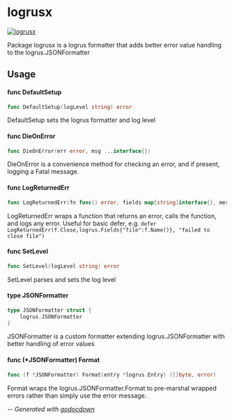 # logrusx

[![logrusx](https://godoc.org/github.com/cerana/cerana/pkg/logrusx?status.svg)](https://godoc.org/github.com/cerana/cerana/pkg/logrusx)

Package logrusx is a logrus formatter that adds better error value handling to
the logrus.JSONFormatter

## Usage

#### func  DefaultSetup

```go
func DefaultSetup(logLevel string) error
```
DefaultSetup sets the logrus formatter and log level

#### func  DieOnError

```go
func DieOnError(err error, msg ...interface{})
```
DieOnError is a convenience method for checking an error, and if present,
logging a Fatal message.

#### func  LogReturnedErr

```go
func LogReturnedErr(fn func() error, fields map[string]interface{}, message string)
```
LogReturnedErr wraps a function that returns an error, calls the function, and
logs any error. Useful for basic defer, e.g. `defer
LogReturnedErr(f.Close,logrus.Fields{"file":f.Name()}, "failed to close file")`

#### func  SetLevel

```go
func SetLevel(logLevel string) error
```
SetLevel parses and sets the log level

#### type JSONFormatter

```go
type JSONFormatter struct {
	logrus.JSONFormatter
}
```

JSONFormatter is a custom formatter extending logrus.JSONFormatter with better
handling of error values

#### func (*JSONFormatter) Format

```go
func (f *JSONFormatter) Format(entry *logrus.Entry) ([]byte, error)
```
Format wraps the logrus.JSONFormatter.Format to pre-marshal wrapped errors
rather than simply use the error message.

--
*Generated with [godocdown](https://github.com/robertkrimen/godocdown)*
